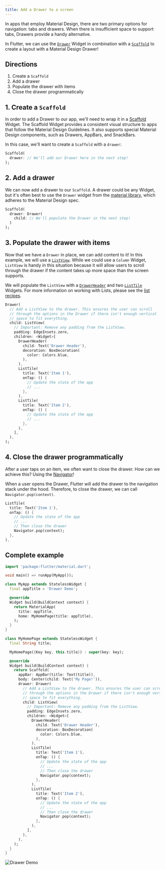 ```yaml
---
title: Add a Drawer to a screen
---
```


In apps that employ Material Design, there are two primary options for
navigation: tabs and drawers. When there is insufficient space to support tabs,
Drawers provide a handy alternative.

In Flutter, we can use the [`Drawer`](https://docs.flutter.io/flutter/material/Drawer-class.html)
Widget in combination with a [`Scaffold`](https://docs.flutter.io/flutter/material/Scaffold-class.html)
to create a layout with a Material Design Drawer!

## Directions

  1. Create a `Scaffold`
  2. Add a drawer
  3. Populate the drawer with items
  4. Close the drawer programmatically

## 1. Create a `Scaffold`

In order to add a Drawer to our app, we'll need to wrap it in a [Scaffold](https://docs.flutter.io/flutter/material/Scaffold-class.html)
Widget. The Scaffold Widget provides a consistent visual structure to apps that
follow the Material Design Guidelines. It also supports special Material Design
components, such as Drawers, AppBars, and SnackBars.

In this case, we'll want to create a `Scaffold` with a `drawer`:

<!-- skip -->
```dart
Scaffold(
  drawer: // We'll add our Drawer here in the next step!
);
```

## 2. Add a drawer

We can now add a drawer to our `Scaffold`. A drawer could be any Widget, but
it's often best to use the `Drawer` widget from the [material library](https://docs.flutter.io/flutter/material/material-library.html),
which adheres to the Material Design spec.

<!-- skip -->
```dart
Scaffold(
  drawer: Drawer(
    child: // We'll populate the Drawer in the next step!
  )
);
```

## 3. Populate the drawer with items

Now that we have a `Drawer` in place, we can add content to it! In this example,
we will use a [`ListView`](https://docs.flutter.io/flutter/widgets/ListView-class.html).
While we could use a `Column` Widget, `ListView` is handy in this situation
because it will allow users to scroll through the drawer if the content takes up
more space than the screen supports.

We will populate the `ListView` with a [`DrawerHeader`](https://docs.flutter.io/flutter/material/DrawerHeader-class.html)
and two [`ListTile`](https://docs.flutter.io/flutter/material/ListTile-class.html)
Widgets. For more information on working with Lists, please see the
[list recipes](/cookbook/#lists).

<!-- skip -->
```dart
Drawer(
  // Add a ListView to the drawer. This ensures the user can scroll
  // through the options in the Drawer if there isn't enough vertical
  // space to fit everything.
  child: ListView(
    // Important: Remove any padding from the ListView.
    padding: EdgeInsets.zero,
    children: <Widget>[
      DrawerHeader(
        child: Text('Drawer Header'),
        decoration: BoxDecoration(
          color: Colors.blue,
        ),
      ),
      ListTile(
        title: Text('Item 1'),
        onTap: () {
          // Update the state of the app
          // ...
        },
      ),
      ListTile(
        title: Text('Item 2'),
        onTap: () {
          // Update the state of the app
          // ...
        },
      ),
    ],
  ),
);
```

## 4. Close the drawer programmatically

After a user taps on an item, we often want to close the drawer. How can we
achieve this? Using the [Navigator](https://docs.flutter.io/flutter/widgets/Navigator-class.html)!

When a user opens the Drawer, Flutter will add the drawer to the navigation
stack under the hood. Therefore, to close the drawer, we can call
`Navigator.pop(context)`.

<!-- skip -->
```dart
ListTile(
  title: Text('Item 1'),
  onTap: () {
    // Update the state of the app
    // ...
    // Then close the drawer
    Navigator.pop(context);
  },
),
```

## Complete example

```dart
import 'package:flutter/material.dart';

void main() => runApp(MyApp());

class MyApp extends StatelessWidget {
  final appTitle = 'Drawer Demo';

  @override
  Widget build(BuildContext context) {
    return MaterialApp(
      title: appTitle,
      home: MyHomePage(title: appTitle),
    );
  }
}

class MyHomePage extends StatelessWidget {
  final String title;

  MyHomePage({Key key, this.title}) : super(key: key);

  @override
  Widget build(BuildContext context) {
    return Scaffold(
      appBar: AppBar(title: Text(title)),
      body: Center(child: Text('My Page!')),
      drawer: Drawer(
        // Add a ListView to the drawer. This ensures the user can scroll
        // through the options in the Drawer if there isn't enough vertical
        // space to fit everything.
        child: ListView(
          // Important: Remove any padding from the ListView.
          padding: EdgeInsets.zero,
          children: <Widget>[
            DrawerHeader(
              child: Text('Drawer Header'),
              decoration: BoxDecoration(
                color: Colors.blue,
              ),
            ),
            ListTile(
              title: Text('Item 1'),
              onTap: () {
                // Update the state of the app
                // ...
                // Then close the drawer
                Navigator.pop(context);
              },
            ),
            ListTile(
              title: Text('Item 2'),
              onTap: () {
                // Update the state of the app
                // ...
                // Then close the drawer
                Navigator.pop(context);
              },
            ),
          ],
        ),
      ),
    );
  }
}
```

![Drawer Demo](/images/cookbook/drawer.png)
